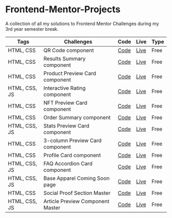 # Frontend-Mentor-Projects
A collection of all my solutions to Frontend Mentor Challenges during my 3rd year semester break.

| Tags | Challenges | Code | Live | Type |
| --- | --- | --- | --- | --- |
| HTML, CSS | QR Code component | [Code](https://github.com/Aibi-Green/Frontend-Mentor-Projects/tree/main/qr-code-component-main) | [Live](https://qr-code-component-main-ivydev.netlify.app/) | Free |
| HTML, CSS | Results Summary component | [Code](https://github.com/Aibi-Green/Frontend-Mentor-Projects/tree/main/results-summary-component-main) | [Live](https://results-summary-componenet-ivydev.netlify.app/) | Free |
| HTML, CSS | Product Preview Card component | [Code](https://github.com/Aibi-Green/Frontend-Mentor-Projects/tree/main/product-preview-card-component-main) | [Live](https://product-preview-card-ivydev.netlify.app/) | Free |
| HTML, CSS, JS | Interactive Rating component | [Code](https://github.com/Aibi-Green/Frontend-Mentor-Projects/tree/main/interactive-rating-component-main) | [Live](https://interactive-rating-ivydev.netlify.app/) | Free |
| HTML, CSS | NFT Preview Card component | [Code](https://github.com/Aibi-Green/Frontend-Mentor-Projects/tree/main/nft-preview-card-component-main) | [Live](https://nft-preview-card-component-ivydev.netlify.app/) | Free |
| HTML, CSS | Order Summary component | [Code](https://github.com/Aibi-Green/Frontend-Mentor-Projects/tree/main/order-summary-component-main) | [Live](https://order-summary-component-ivydev.netlify.app/) | Free |
| HTML, CSS, JS | Stats Preview Card component | [Code](https://github.com/Aibi-Green/Frontend-Mentor-Projects/tree/main/stats-preview-card-component-main) | [Live](https://stats-preview-card-component-ivydev.netlify.app/) | Free |
| HTML, CSS | 3-column Preview Card component | [Code](https://github.com/Aibi-Green/Frontend-Mentor-Projects/tree/main/3-column-preview-card-component-main) | [Live](https://3-column-preview-card-ivydev.netlify.app/) | Free |
| HTML, CSS | Profile Card component | [Code](https://github.com/Aibi-Green/Frontend-Mentor-Projects/tree/main/profile-card-component-main) | [Live](https://profile-card-component-ivydev.netlify.app/) | Free |
| HTML, CSS, JS | FAQ Accordion Card component | [Code](https://github.com/Aibi-Green/Frontend-Mentor-Projects/tree/main/faq-accordion-card-main) | [Live](https://faq-accordion-card-main-ivydev.netlify.app) | Free |
| HTML, CSS, JS | Base Apparel Coming Soon page | [Code](https://github.com/Aibi-Green/Frontend-Mentor-Projects/tree/main/base-apparel-coming-soon-master) | [Live](https://base-apparel-coming-soon-ivydev.netlify.app/) | Free |
| HTML, CSS | Social Proof Section Master | [Code](https://github.com/Aibi-Green/Frontend-Mentor-Projects/tree/main/social-proof-section-master) | [Live](https://social-proof-section-master-ivydev.netlify.app/) | Free |
| HTML, CSS, JS | Article Preview Component Master | [Code](https://github.com/Aibi-Green/Frontend-Mentor-Projects/tree/main/article-preview-component-master) | [Live](https://article-preview-component-master-ivydev.netlify.app/) | Free |
